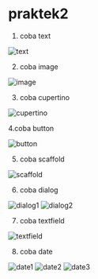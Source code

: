 # praktek2

1. coba text

![text](https://user-images.githubusercontent.com/64759903/107957132-bc6ce300-6fd2-11eb-8b36-f11652a94721.jpeg)

2. coba image

![image](https://user-images.githubusercontent.com/64759903/107960364-1f607900-6fd7-11eb-8c87-1857a6a7d528.jpeg)

3. coba cupertino

![cupertino](https://user-images.githubusercontent.com/64759903/107963540-e1fdea80-6fda-11eb-83dd-d33cf25b91a5.jpeg)

4.coba button

![button](https://user-images.githubusercontent.com/64759903/107965520-3609ce80-6fdd-11eb-8378-d3623dbfba64.jpeg)

5. coba scaffold

![scaffold](https://user-images.githubusercontent.com/64759903/107967421-aade0800-6fdf-11eb-9e6f-83c0ef476d0f.jpeg)

6. coba dialog

![dialog1](https://user-images.githubusercontent.com/64759903/107969390-4cfeef80-6fe2-11eb-995a-3a0732143611.jpeg)
![dialog2](https://user-images.githubusercontent.com/64759903/107969394-4ec8b300-6fe2-11eb-8ece-62116783bcfd.jpeg)

7. coba textfield

![textfield](https://user-images.githubusercontent.com/64759903/107970512-cba85c80-6fe3-11eb-8e64-7c0097cf3845.jpeg)

8. coba date

![date1](https://user-images.githubusercontent.com/64759903/108021936-24aed980-7052-11eb-9191-98923028cc7c.jpeg)
![date2](https://user-images.githubusercontent.com/64759903/108021934-224c7f80-7052-11eb-9dde-c822bfd5935f.jpeg)
![date3](https://user-images.githubusercontent.com/64759903/108021935-24164300-7052-11eb-93db-29ef91efefd0.jpeg)








